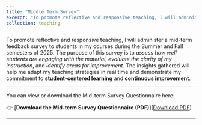 ```yaml
---
title: "Middle Term Survey"
excerpt: "To promote reflective and responsive teaching, I will administer a mid-term feedback survey to students in my courses during the Summer and Fall semesters of 2025. The purpose of this survey is to assess how well students are **engaging with the material**, **evaluate the clarity of my instruction**, and **identify areas for improvement**. The insights gathered will help me adapt my teaching strategies in real time and demonstrate my commitment to **student-centered learning** and **continuous improvement**. A PDF version of the survey can be found below the picture. <br/><img src='/images/midterm_survey_s.png'> <br/> <a href='/assets/pdf/Midterm_survey.pdf' target='_blank'>Download PDF</a>"
collection: teaching
---
```


To promote reflective and responsive teaching, I will administer a mid-term feedback survey to students in my courses during the Summer and Fall semesters of 2025. The purpose of this survey is to *assess how well students are engaging with the material*, *evaluate the clarity of my instruction*, and *identify areas for improvement*. The insights gathered will help me adapt my teaching strategies in real time and demonstrate my commitment to **student-centered learning** and **continuous improvement**.

---
You can view or download the Mid-term Survey Questionnaire here:

👉 [**Download the Mid-term Survey Questionnaire (PDF)**](<a href='/assets/pdf/Midterm_survey.pdf' target='_blank'>Download PDF</a>)

---
